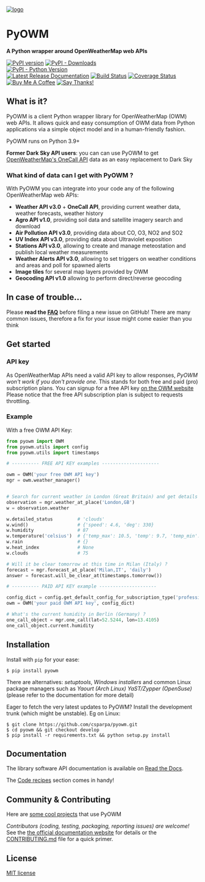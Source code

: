[![logo](logos/180x180.png)](https://github.com/csparpa)

#  PyOWM  
**A Python wrapper around OpenWeatherMap web APIs**

[![PyPI version](https://badge.fury.io/py/pyowm.svg)](https://badge.fury.io/py/pyowm)
[![PyPI - Downloads](https://img.shields.io/pypi/dm/pyowm.svg)](https://img.shields.io/pypi/dm/pyowm.svg)
<br>
[![PyPI - Python Version](https://img.shields.io/pypi/pyversions/pyowm.svg)](https://img.shields.io/pypi/pyversions/pyowm.svg)
<br>
[![Latest Release Documentation](https://readthedocs.org/projects/pyowm/badge/?version=latest)](https://pyowm.readthedocs.io/en/latest/)
[![Build Status](https://travis-ci.org/csparpa/pyowm.png?branch=develop)](https://travis-ci.org/csparpa/pyowm)
[![Coverage Status](https://coveralls.io/repos/github/csparpa/pyowm/badge.svg?branch=develop)](https://coveralls.io/github/csparpa/pyowm?branch=master)
<br>
<a href="https://www.buymeacoffee.com/LmAl1n9" target="_blank"><img src="https://www.buymeacoffee.com/assets/img/custom_images/black_img.png" alt="Buy Me A Coffee" style="height: auto !important;width: auto !important;" ></a>
[![Say Thanks!](https://img.shields.io/badge/Say%20Thanks-!-1EAEDB.svg)](https://saythanks.io/to/csparpa%40gmail.com)

##  What is it?
PyOWM is a client Python wrapper library for OpenWeatherMap (OWM) web APIs. It allows quick and easy consumption of OWM data from Python applications via a simple object model and in a human-friendly fashion.

PyOWM runs on Python 3.9+

**Former Dark Sky API users**: you can can use PyOWM to get [OpenWeatherMap's OneCall API](https://openweathermap.org/api/one-call-api) data as an easy replacement to Dark Sky

### What kind of data can I get with PyOWM ?
With PyOWM you can integrate into your code any of the following OpenWeatherMap web APIs:

 - **Weather API v3.0** + **OneCall API**, providing current weather data, weather forecasts, weather history
 - **Agro API v1.0**, providing soil data and satellite imagery search and download
 - **Air Pollution API v3.0**, providing data about CO, O3, NO2 and SO2
 - **UV Index API v3.0**, providing data about Ultraviolet exposition
 - **Stations API v3.0**, allowing to create and manage meteostation and publish local weather measurements
 - **Weather Alerts API v3.0**, allowing to set triggers on weather conditions and areas and poll for spawned alerts
 - **Image tiles** for several map layers provided by OWM
 - **Geocoding API v1.0** allowing to perform direct/reverse geocoding 


## In case of trouble...
Please **read the [FAQ](https://pyowm.readthedocs.io/en/latest/v3/faq.html)** before filing a new issue on GitHub! There are many common issues, therefore a fix for your issue might come easier than you think

 ##  Get started

### API key

As OpenWeatherMap APIs need a valid API key to allow responses, *PyOWM won't work if you don't provide one*. This stands for both free and paid (pro) subscription plans.
You can signup for a free API key [on the OWM website](https://home.openweathermap.org/users/sign_up)
Please notice that the free API subscription plan is subject to requests throttling.

### Example

With a free OWM API Key:

```python
from pyowm import OWM
from pyowm.utils import config
from pyowm.utils import timestamps

# ---------- FREE API KEY examples ---------------------

owm = OWM('your free OWM API key')
mgr = owm.weather_manager()


# Search for current weather in London (Great Britain) and get details
observation = mgr.weather_at_place('London,GB')
w = observation.weather

w.detailed_status         # 'clouds'
w.wind()                  # {'speed': 4.6, 'deg': 330}
w.humidity                # 87
w.temperature('celsius')  # {'temp_max': 10.5, 'temp': 9.7, 'temp_min': 9.0}
w.rain                    # {}
w.heat_index              # None
w.clouds                  # 75

# Will it be clear tomorrow at this time in Milan (Italy) ?
forecast = mgr.forecast_at_place('Milan,IT', 'daily')
answer = forecast.will_be_clear_at(timestamps.tomorrow())

# ---------- PAID API KEY example ---------------------

config_dict = config.get_default_config_for_subscription_type('professional')
owm = OWM('your paid OWM API key', config_dict)

# What's the current humidity in Berlin (Germany) ?
one_call_object = mgr.one_call(lat=52.5244, lon=13.4105)
one_call_object.current.humidity
```


##  Installation
Install with `pip` for your ease:

```shell
$ pip install pyowm
```

There are alternatives: _setuptools_, _Windows installers_ and common Linux package managers such as _Yaourt (Arch Linux)_
_YaST/Zypper (OpenSuse)_ (please refer to the documentation for more detail)

Eager to fetch the very latest updates to PyOWM? Install the development trunk (which might be unstable). Eg on Linux:

```shell
$ git clone https://github.com/csparpa/pyowm.git
$ cd pyowm && git checkout develop
$ pip install -r requirements.txt && python setup.py install
```

## Documentation
The library software API documentation is available on [Read the Docs](https://pyowm.readthedocs.io/en/latest/).

The [Code recipes](https://pyowm.readthedocs.io/en/latest/v3/code-recipes.html) section comes in handy!


## Community & Contributing

Here are [some cool projects](https://github.com/csparpa/pyowm/wiki/Community-Projects-using-PyOWM) that use PyOWM

_Contributors (coding, testing, packaging, reporting issues) are welcome!_ See the [the official documentation website](https://pyowm.readthedocs.io/) for details or the [CONTRIBUTING.md](https://github.com/csparpa/pyowm/blob/master/CONTRIBUTING.md) file for a quick primer.


## License
[MIT license](https://github.com/csparpa/pyowm/blob/master/LICENSE)
